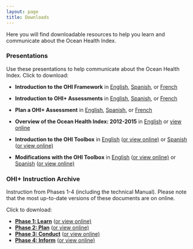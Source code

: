 ```yaml
---
layout: page
title: Downloads
---
```


Here you will find downloadable resources to help you learn and communicate about the Ocean Health Index.

### Presentations
Use these presentations to help communicate about the Ocean Health Index. Click to download:

- **Introduction to the OHI Framework** in 
[English](https://github.com/OHI-Science/ohi-science.github.io/raw/dev/assets/downloads/pres/OHI_Framework.pdf), 
[Spanish](https://github.com/OHI-Science/ohi-science.github.io/raw/dev/assets/downloads/pres/Marco_General_IdSO.pdf), or 
[French](https://github.com/OHI-Science/ohi-science.github.io/raw/dev/assets/downloads/pres/Cadre_General_IdSO.pdf)

- **Introduction to OHI+ Assessments** in 
[English](https://github.com/OHI-Science/ohi-science.github.io/raw/dev/assets/downloads/pres/OHIplus_Assessments.pdf), 
[Spanish](https://github.com/OHI-Science/ohi-science.github.io/raw/dev/assets/downloads/pres/Evaluaciones_IdSOplus.pdf), or 
[French](https://github.com/OHI-Science/ohi-science.github.io/raw/dev/assets/downloads/pres/Evaluations_IdSOplus.pdf)

- **Plan a OHI+ Assessment** in 
[English](https://github.com/OHI-Science/ohi-science.github.io/raw/dev/assets/downloads/pres/Plan_an_OHIplus.pdf), 
[Spanish](https://github.com/OHI-Science/ohi-science.github.io/raw/dev/assets/downloads/pres/Planificación_de_un_IdSO.pdf), or
[French](https://github.com/OHI-Science/ohi-science.github.io/raw/dev/assets/downloads/pres/Planification_d'une_IdSOplus.pdf)

- **Overview of the Ocean Health Index: 2012-2015** in [English](https://github.com/OHI-Science/ohi-science.github.io/raw/dev/assets/downloads/pres/OHI_Overview_2012_2015.pdf) or 
[view online](https://cdn.rawgit.com/OHI-Science/ohi-science.github.io/dev/assets/downloads/pres/OHI_Overview_2012_2015.html)

- **Introduction to the OHI Toolbox** in 
[English](https://github.com/OHI-Science/ohi-science.github.io/raw/dev/assets/downloads/pres/tutorial_tbx_intro.pdf)
([or view online)](https://cdn.rawgit.com/OHI-Science/ohi-science.github.io/dev/assets/downloads/pres/tutorial_tbx_intro.html) or
[Spanish](https://github.com/OHI-Science/ohi-science.github.io/raw/dev/assets/downloads/pres/tutorial_tbx_intro_SPANISH.pdf)
([or view online)](https://cdn.rawgit.com/OHI-Science/ohi-science.github.io/dev/assets/downloads/pres/tutorial_tbx_intro_SPANISH.html) 

- **Modifications with the OHI Toolbox** in 
[English](https://github.com/OHI-Science/ohi-science.github.io/raw/dev/assets/downloads/pres/tutorial_tbx_modifications.pdf)
([or view online)](https://cdn.rawgit.com/OHI-Science/ohi-science.github.io/dev/assets/downloads/pres/tutorial_tbx_modifications.html) or
[Spanish](https://github.com/OHI-Science/ohi-science.github.io/raw/dev/assets/downloads/pres/tutorial_tbx_modifications_SPANISH.pdf)
([or view online)](https://cdn.rawgit.com/OHI-Science/ohi-science.github.io/dev/assets/downloads/pres/tutorial_tbx_modifications_SPANISH.html) 


### OHI+ Instruction Archive
Instruction from Phases 1-4 (including the technical Manual). Please note that the most up-to-date versions of these documents are on online.

Click to download: 

- [**Phase 1: Learn**]() 
([or view online)](/learn)
- [**Phase 2: Plan**]()
([or view online)](/plan)
- [**Phase 3: Conduct**]()
([or view online)](/manual)
- [**Phase 4: Inform**]()
([or view online)](/inform)

